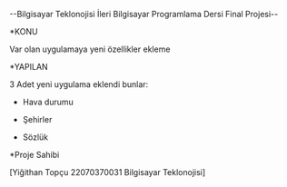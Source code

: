 --Bilgisayar Teklonojisi İleri Bilgisayar Programlama Dersi Final Projesi--

*KONU

Var olan uygulamaya yeni özellikler ekleme

*YAPILAN

3 Adet yeni uygulama eklendi bunlar:

- Hava durumu

- Şehirler

- Sözlük

*Proje Sahibi

[Yiğithan Topçu 22070370031 Bilgisayar Teklonojisi]